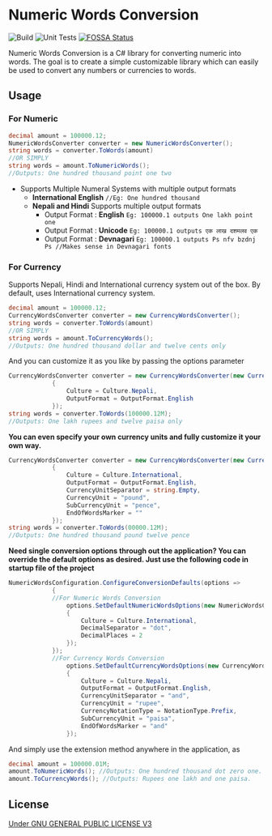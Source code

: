 # Numeric Words Conversion
![Build](https://github.com/Samyeak/NumericWordsConversion/workflows/.NET%20Core/badge.svg)
![Unit Tests](https://github.com/Samyeak/NumericWordsConversion/workflows/Unit%20Tests/badge.svg?event=push)
[![FOSSA Status](https://app.fossa.io/api/projects/git%2Bgithub.com%2FSamyeak%2FNumericWordsConversion.svg?type=shield)](https://app.fossa.io/projects/git%2Bgithub.com%2FSamyeak%2FNumericWordsConversion?ref=badge_shield)

Numeric Words Conversion is a C# library for converting numeric into words. The goal is to create a simple customizable library which can easily be used to convert any numbers or currencies to words.

## Usage
### For Numeric
```csharp
decimal amount = 100000.12;
NumericWordsConverter converter = new NumericWordsConverter();
string words = converter.ToWords(amount)
//OR SIMPLY
string words = amount.ToNumericWords();
//Outputs: One hundred thousand point one two
```
* Supports Multiple Numeral Systems with multiple output formats
	* **International English** `//Eg: One hundred thousand `
	* **Nepali and Hindi**
		Supports multiple output formats
		* Output Format : **English** 
			 `Eg: 100000.1 outputs One lakh point one`
		* Output Format : **Unicode** 
			 `Eg: 100000.1 outputs एक लाख दशमलव एक`
		* Output Format : **Devnagari** 
			 `Eg: 100000.1 outputs Ps nfv bzdnj Ps //Makes sense in Devnagari fonts`


### For Currency
Supports Nepali, Hindi and International currency system out of the box.
By default, uses International currency system.
```csharp
decimal amount = 100000.12;
CurrencyWordsConverter converter = new CurrencyWordsConverter();
string words = converter.ToWords(amount)
//OR SIMPLY
string words = amount.ToCurrencyWords();
//Outputs: One hundred thousand dollar and twelve cents only
```
And you can customize it as you like by passing the options parameter
```csharp
CurrencyWordsConverter converter = new CurrencyWordsConverter(new CurrencyWordsConversionOptions()
            {
                Culture = Culture.Nepali,
                OutputFormat = OutputFormat.English
            });
string words = converter.ToWords(100000.12M);
//Outputs: One lakh rupees and twelve paisa only
```
**You can even specify your own currency units and fully customize it your own way.**
```csharp
CurrencyWordsConverter converter = new CurrencyWordsConverter(new CurrencyWordsConversionOptions()
            {
                Culture = Culture.International,
                OutputFormat = OutputFormat.English,
                CurrencyUnitSeparator = string.Empty,
                CurrencyUnit = "pound",
                SubCurrencyUnit = "pence",
                EndOfWordsMarker = ""
            });
string words = converter.ToWords(00000.12M);
//Outputs: One hundred thousand pound twelve pence
```

**Need single conversion options through out the application? You can override the default options as desired.  Just use the following code in startup file of the project**
```csharp
NumericWordsConfiguration.ConfigureConversionDefaults(options =>
            {
            //For Numeric Words Conversion
                options.SetDefaultNumericWordsOptions(new NumericWordsConversionOptions
                {
                    Culture = Culture.International,
                    DecimalSeparator = "dot",
                    DecimalPlaces = 2
                });
            });
            //For Currency Words Conversion
                options.SetDefaultCurrencyWordsOptions(new CurrencyWordsConversionOptions
                {
                    Culture = Culture.Nepali,
                    OutputFormat = OutputFormat.English,
                    CurrencyUnitSeparator = "and",
                    CurrencyUnit = "rupee",
                    CurrencyNotationType = NotationType.Prefix,
                    SubCurrencyUnit = "paisa",
                    EndOfWordsMarker = "and"
                });
```
And simply use the extension method anywhere in the application, as
```csharp
decimal amount = 100000.01M;
amount.ToNumericWords(); //Outputs: One hundred thousand dot zero one.
amount.ToCurrencyWords(); //Outputs: Rupees one lakh and one paisa.
```

## License
[Under GNU GENERAL PUBLIC LICENSE V3](https://www.gnu.org/licenses/gpl-3.0.en.html)

<!--

[![FOSSA Status](https://app.fossa.io/api/projects/git%2Bgithub.com%2FSamyeak%2FNumericWordsConversion.svg?type=large)](https://app.fossa.io/projects/git%2Bgithub.com%2FSamyeak%2FNumericWordsConversion?ref=badge_large)

## Install

#### [NuGet Gallery](http://nuget.org/packages/todo)
```
Install-Package todo
```
-->